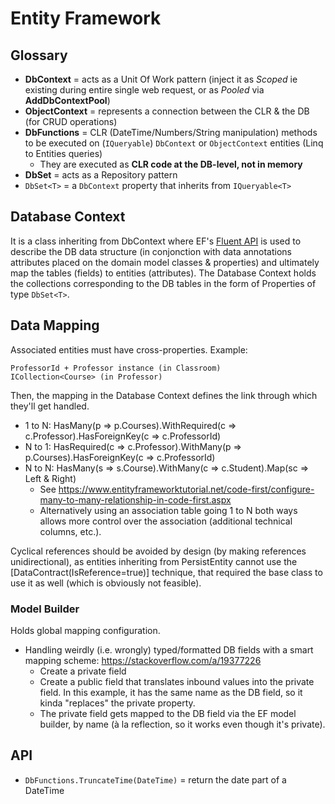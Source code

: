 # Entity Framework

## Glossary

* **DbContext** = acts as a Unit Of Work pattern (inject it as _Scoped_ ie existing during entire single web request, or as _Pooled_ via **AddDbContextPool**)
* **ObjectContext** = represents a connection between the CLR & the DB (for CRUD operations)
* **DbFunctions** = CLR (DateTime/Numbers/String manipulation) methods to be executed on (`IQueryable`) `DbContext` or `ObjectContext` entities (Linq to Entities queries)
  * They are executed as **CLR code at the DB-level, not in memory**
* **DbSet** = acts as a Repository pattern
* `DbSet<T>` = a `DbContext` property that inherits from `IQueryable<T>`

## Database Context

It is a class inheriting from DbContext where EF's [Fluent API](https://docs.microsoft.com/en-us/ef/ef6/modeling/code-first/fluent/types-and-properties) is used to describe the DB data structure (in conjonction with data annotations attributes placed on the domain model classes & properties) and ultimately map the tables (fields) to entities (attributes).
The Database Context holds the collections corresponding to the DB tables in the form of Properties of type `DbSet<T>`.

## Data Mapping

Associated entities must have cross-properties.
Example:

    ProfessorId + Professor instance (in Classroom)
    ICollection<Course> (in Professor)

Then, the mapping in the Database Context defines the link through which they'll get handled.

* 1 to N: HasMany(p => p.Courses).WithRequired(c => c.Professor).HasForeignKey(c => c.ProfessorId)
* N to 1: HasRequired(c => c.Professor).WithMany(p => p.Courses).HasForeignKey(c => c.ProfessorId)
* N to N: HasMany(s => s.Course).WithMany(c => c.Student).Map(sc => Left & Right)
  * See <https://www.entityframeworktutorial.net/code-first/configure-many-to-many-relationship-in-code-first.aspx>
  * Alternatively using an association table going 1 to N both ways allows more control over the association (additional technical columns, etc.).

Cyclical references should be avoided by design (by making references unidirectional), as entities inheriting from PersistEntity cannot use the [DataContract(IsReference=true)] technique, that required the base class to use it as well (which is obviously not feasible).

### Model Builder

Holds global mapping configuration.

* Handling weirdly (i.e. wrongly) typed/formatted DB fields with a smart mapping scheme: <https://stackoverflow.com/a/19377226>
  * Create a private field
  * Create a public field that translates inbound values into the private field. In this example, it has the same name as the DB field, so it kinda "replaces" the private property.
  * The private field gets mapped to the DB field via the EF model builder, by name (à la reflection, so it works even though it's private).

## API

* `DbFunctions.TruncateTime(DateTime)` = return the date part of a DateTime
